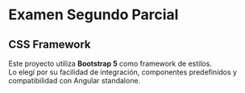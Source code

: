 # Examen Segundo Parcial

## CSS Framework

Este proyecto utiliza **Bootstrap 5** como framework de estilos.  
Lo elegí por su facilidad de integración, componentes predefinidos y compatibilidad con Angular standalone.
